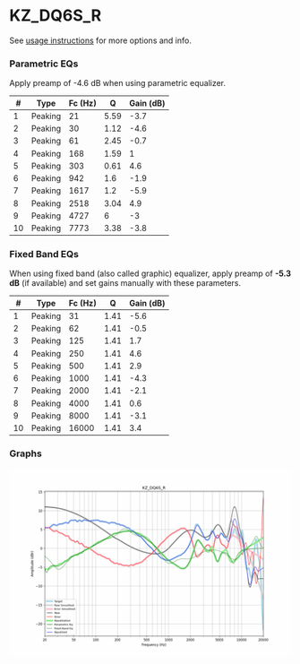 # KZ_DQ6S_R
See [usage instructions](https://github.com/jaakkopasanen/AutoEq#usage) for more options and info.

### Parametric EQs
Apply preamp of -4.6 dB when using parametric equalizer.

|   # | Type    |   Fc (Hz) |    Q |   Gain (dB) |
|-----|---------|-----------|------|-------------|
|   1 | Peaking |        21 | 5.59 |        -3.7 |
|   2 | Peaking |        30 | 1.12 |        -4.6 |
|   3 | Peaking |        61 | 2.45 |        -0.7 |
|   4 | Peaking |       168 | 1.59 |         1   |
|   5 | Peaking |       303 | 0.61 |         4.6 |
|   6 | Peaking |       942 | 1.6  |        -1.9 |
|   7 | Peaking |      1617 | 1.2  |        -5.9 |
|   8 | Peaking |      2518 | 3.04 |         4.9 |
|   9 | Peaking |      4727 | 6    |        -3   |
|  10 | Peaking |      7773 | 3.38 |        -3.8 |

### Fixed Band EQs
When using fixed band (also called graphic) equalizer, apply preamp of **-5.3 dB** (if available) and set gains manually with these parameters.

|   # | Type    |   Fc (Hz) |    Q |   Gain (dB) |
|-----|---------|-----------|------|-------------|
|   1 | Peaking |        31 | 1.41 |        -5.6 |
|   2 | Peaking |        62 | 1.41 |        -0.5 |
|   3 | Peaking |       125 | 1.41 |         1.7 |
|   4 | Peaking |       250 | 1.41 |         4.6 |
|   5 | Peaking |       500 | 1.41 |         2.9 |
|   6 | Peaking |      1000 | 1.41 |        -4.3 |
|   7 | Peaking |      2000 | 1.41 |        -2.1 |
|   8 | Peaking |      4000 | 1.41 |         0.6 |
|   9 | Peaking |      8000 | 1.41 |        -3.1 |
|  10 | Peaking |     16000 | 1.41 |         3.4 |

### Graphs
![](./KZ_DQ6S_R.png)
